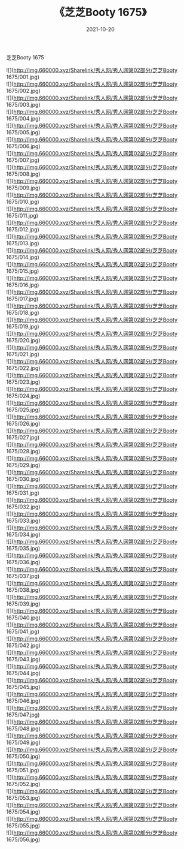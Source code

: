 ﻿---
layout: post
title:  《芝芝Booty 1675》
date:   2021-10-20
img: http://img.660000.xyz/Sharelink/秀人网/秀人网第02部分/芝芝Booty 1675/000.jpg
categories: [美女, 清纯, 唯美]
---

芝芝Booty 1675

  ![](http://img.660000.xyz/Sharelink/秀人网/秀人网第02部分/芝芝Booty 1675/001.jpg) <br> ![](http://img.660000.xyz/Sharelink/秀人网/秀人网第02部分/芝芝Booty 1675/002.jpg) <br> ![](http://img.660000.xyz/Sharelink/秀人网/秀人网第02部分/芝芝Booty 1675/003.jpg) <br> ![](http://img.660000.xyz/Sharelink/秀人网/秀人网第02部分/芝芝Booty 1675/004.jpg) <br> ![](http://img.660000.xyz/Sharelink/秀人网/秀人网第02部分/芝芝Booty 1675/005.jpg) <br> ![](http://img.660000.xyz/Sharelink/秀人网/秀人网第02部分/芝芝Booty 1675/006.jpg) <br> ![](http://img.660000.xyz/Sharelink/秀人网/秀人网第02部分/芝芝Booty 1675/007.jpg) <br> ![](http://img.660000.xyz/Sharelink/秀人网/秀人网第02部分/芝芝Booty 1675/008.jpg) <br> ![](http://img.660000.xyz/Sharelink/秀人网/秀人网第02部分/芝芝Booty 1675/009.jpg) <br> ![](http://img.660000.xyz/Sharelink/秀人网/秀人网第02部分/芝芝Booty 1675/010.jpg) <br> ![](http://img.660000.xyz/Sharelink/秀人网/秀人网第02部分/芝芝Booty 1675/011.jpg) <br> ![](http://img.660000.xyz/Sharelink/秀人网/秀人网第02部分/芝芝Booty 1675/012.jpg) <br> ![](http://img.660000.xyz/Sharelink/秀人网/秀人网第02部分/芝芝Booty 1675/013.jpg) <br> ![](http://img.660000.xyz/Sharelink/秀人网/秀人网第02部分/芝芝Booty 1675/014.jpg) <br> ![](http://img.660000.xyz/Sharelink/秀人网/秀人网第02部分/芝芝Booty 1675/015.jpg) <br> ![](http://img.660000.xyz/Sharelink/秀人网/秀人网第02部分/芝芝Booty 1675/016.jpg) <br> ![](http://img.660000.xyz/Sharelink/秀人网/秀人网第02部分/芝芝Booty 1675/017.jpg) <br> ![](http://img.660000.xyz/Sharelink/秀人网/秀人网第02部分/芝芝Booty 1675/018.jpg) <br> ![](http://img.660000.xyz/Sharelink/秀人网/秀人网第02部分/芝芝Booty 1675/019.jpg) <br> ![](http://img.660000.xyz/Sharelink/秀人网/秀人网第02部分/芝芝Booty 1675/020.jpg) <br> ![](http://img.660000.xyz/Sharelink/秀人网/秀人网第02部分/芝芝Booty 1675/021.jpg) <br> ![](http://img.660000.xyz/Sharelink/秀人网/秀人网第02部分/芝芝Booty 1675/022.jpg) <br> ![](http://img.660000.xyz/Sharelink/秀人网/秀人网第02部分/芝芝Booty 1675/023.jpg) <br> ![](http://img.660000.xyz/Sharelink/秀人网/秀人网第02部分/芝芝Booty 1675/024.jpg) <br> ![](http://img.660000.xyz/Sharelink/秀人网/秀人网第02部分/芝芝Booty 1675/025.jpg) <br> ![](http://img.660000.xyz/Sharelink/秀人网/秀人网第02部分/芝芝Booty 1675/026.jpg) <br> ![](http://img.660000.xyz/Sharelink/秀人网/秀人网第02部分/芝芝Booty 1675/027.jpg) <br> ![](http://img.660000.xyz/Sharelink/秀人网/秀人网第02部分/芝芝Booty 1675/028.jpg) <br> ![](http://img.660000.xyz/Sharelink/秀人网/秀人网第02部分/芝芝Booty 1675/029.jpg) <br> ![](http://img.660000.xyz/Sharelink/秀人网/秀人网第02部分/芝芝Booty 1675/030.jpg) <br> ![](http://img.660000.xyz/Sharelink/秀人网/秀人网第02部分/芝芝Booty 1675/031.jpg) <br> ![](http://img.660000.xyz/Sharelink/秀人网/秀人网第02部分/芝芝Booty 1675/032.jpg) <br> ![](http://img.660000.xyz/Sharelink/秀人网/秀人网第02部分/芝芝Booty 1675/033.jpg) <br> ![](http://img.660000.xyz/Sharelink/秀人网/秀人网第02部分/芝芝Booty 1675/034.jpg) <br> ![](http://img.660000.xyz/Sharelink/秀人网/秀人网第02部分/芝芝Booty 1675/035.jpg) <br> ![](http://img.660000.xyz/Sharelink/秀人网/秀人网第02部分/芝芝Booty 1675/036.jpg) <br> ![](http://img.660000.xyz/Sharelink/秀人网/秀人网第02部分/芝芝Booty 1675/037.jpg) <br> ![](http://img.660000.xyz/Sharelink/秀人网/秀人网第02部分/芝芝Booty 1675/038.jpg) <br> ![](http://img.660000.xyz/Sharelink/秀人网/秀人网第02部分/芝芝Booty 1675/039.jpg) <br> ![](http://img.660000.xyz/Sharelink/秀人网/秀人网第02部分/芝芝Booty 1675/040.jpg) <br> ![](http://img.660000.xyz/Sharelink/秀人网/秀人网第02部分/芝芝Booty 1675/041.jpg) <br> ![](http://img.660000.xyz/Sharelink/秀人网/秀人网第02部分/芝芝Booty 1675/042.jpg) <br> ![](http://img.660000.xyz/Sharelink/秀人网/秀人网第02部分/芝芝Booty 1675/043.jpg) <br> ![](http://img.660000.xyz/Sharelink/秀人网/秀人网第02部分/芝芝Booty 1675/044.jpg) <br> ![](http://img.660000.xyz/Sharelink/秀人网/秀人网第02部分/芝芝Booty 1675/045.jpg) <br> ![](http://img.660000.xyz/Sharelink/秀人网/秀人网第02部分/芝芝Booty 1675/046.jpg) <br> ![](http://img.660000.xyz/Sharelink/秀人网/秀人网第02部分/芝芝Booty 1675/047.jpg) <br> ![](http://img.660000.xyz/Sharelink/秀人网/秀人网第02部分/芝芝Booty 1675/048.jpg) <br> ![](http://img.660000.xyz/Sharelink/秀人网/秀人网第02部分/芝芝Booty 1675/049.jpg) <br> ![](http://img.660000.xyz/Sharelink/秀人网/秀人网第02部分/芝芝Booty 1675/050.jpg) <br> ![](http://img.660000.xyz/Sharelink/秀人网/秀人网第02部分/芝芝Booty 1675/051.jpg) <br> ![](http://img.660000.xyz/Sharelink/秀人网/秀人网第02部分/芝芝Booty 1675/052.jpg) <br> ![](http://img.660000.xyz/Sharelink/秀人网/秀人网第02部分/芝芝Booty 1675/053.jpg) <br> ![](http://img.660000.xyz/Sharelink/秀人网/秀人网第02部分/芝芝Booty 1675/054.jpg) <br> ![](http://img.660000.xyz/Sharelink/秀人网/秀人网第02部分/芝芝Booty 1675/055.jpg) <br> ![](http://img.660000.xyz/Sharelink/秀人网/秀人网第02部分/芝芝Booty 1675/056.jpg) <br>